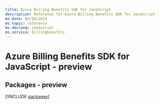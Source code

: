 ```yaml
---
title: Azure Billing Benefits SDK for JavaScript
description: Reference for Azure Billing Benefits SDK for JavaScript
ms.date: 04/18/2024
ms.topic: reference
ms.devlang: javascript
ms.service: billingbenefits
---
```

# Azure Billing Benefits SDK for JavaScript - preview
## Packages - preview
[!INCLUDE [packages](billing-benefits-index.md)]